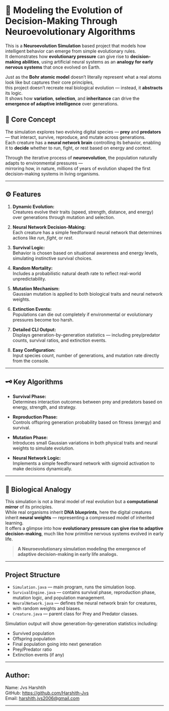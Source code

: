 # 🧠 Modeling the Evolution of Decision-Making Through Neuroevolutionary Algorithms

This is a **Neuroevolution Simulation** based project that models how intelligent behavior can emerge from simple evolutionary rules.  
It demonstrates how **evolutionary pressure** can give rise to **decision-making abilities**, using artificial neural systems as an **analogy for early nervous systems** that once evolved on Earth.

Just as the **Bohr atomic model** doesn’t literally represent what a real atoms look like but captures their core principles,  
this project doesn’t recreate real biological evolution — instead, it **abstracts** its logic.  
It shows how **variation**, **selection**, and **inheritance** can drive the **emergence of adaptive intelligence** over generations.


## 🧩 Core Concept
The simulation explores two evolving digital species — **prey** and **predators** — that interact, survive, reproduce, and mutate across generations.  
Each creature has a **neural network brain** controlling its behavior, enabling it to **decide** whether to run, fight, or rest based on energy and context.

Through the iterative process of **neuroevolution**, the population naturally adapts to environmental pressures —  
mirroring how, in nature, millions of years of evolution shaped the first decision-making systems in living organisms.

----------------

## ⚙️ Features

1. **Dynamic Evolution:**  
   Creatures evolve their traits (speed, strength, distance, and energy) over generations through mutation and selection.

2. **Neural Network Decision-Making:**  
   Each creature has a simple feedforward neural network that determines actions like *run*, *fight*, or *rest*.

3. **Survival Logic:**  
   Behavior is chosen based on situational awareness and energy levels, simulating instinctive survival choices.

4. **Random Mortality:**  
   Includes a probabilistic natural death rate to reflect real-world unpredictability.

5. **Mutation Mechanism:**  
   Gaussian mutation is applied to both biological traits and neural network weights.

6. **Extinction Events:**  
   Populations can die out completely if environmental or evolutionary pressures become too harsh.

7. **Detailed CLI Output:**  
   Displays generation-by-generation statistics — including prey/predator counts, survival ratios, and extinction events.

8. **Easy Configuration:**  
   Input species count, number of generations, and mutation rate directly from the console.

----------------

## 🗝️ Key Algorithms

- **Survival Phase:**  
  Determines interaction outcomes between prey and predators based on energy, strength, and strategy.

- **Reproduction Phase:**  
  Controls offspring generation probability based on fitness (energy) and survival.

- **Mutation Phase:**  
  Introduces small Gaussian variations in both physical traits and neural weights to simulate evolution.

- **Neural Network Logic:**  
  Implements a simple feedforward network with sigmoid activation to make decisions dynamically.

----------------

## 🧬 Biological Analogy
This simulation is not a literal model of real evolution but a **computational mirror** of its principles.  
While real organisms inherit **DNA blueprints**, here the digital creatures inherit **neural weights** — representing a compressed model of inherited learning.  
It offers a glimpse into how **evolutionary pressure can give rise to adaptive decision-making**, much like how primitive nervous systems evolved in early life.

> **A Neuroevolutionary simulation modeling the emergence of adaptive decision-making in early life analogs.**

----------------

## Project Structure

- `Simulation.java` — main program, runs the simulation loop.
- `SurvivalEngine.java` — contains survival phase, reproduction phase, mutation logic, and population management.
- `NeuralNetwork.java` — defines the neural network brain for creatures, with random weights and biases.
- `Creature.java` — parent class for Prey and Predator classes.


Simulation output will show generation-by-generation statistics including:
- Survived population
- Offspring population
- Final population going into next generation
- Prey/Predator ratio
- Extinction events (if any)

----------------

## Author:
Name:   Jvs Harshtih<br>
GitHub: https://github.com/Harshith-Jvs<br>
Email:  harshith.jvs2006@gmail.com

----------------
